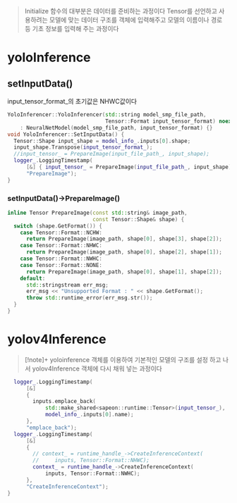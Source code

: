 > Initialize 함수의 대부분은 데이터를 준비하는 과정이다
> Tensor를 선언하고 사용하려는 모델에 맞는 데이터 구조를 객체에 입력해주고 
> 모델의 이름이나 경로 등 기초 정보를 입력해 주는 과정이다


# yoloInference
## setInputData()

input_tensor_format_의 초기값은 NHWC값이다

```cpp
YoloInferencer::YoloInferencer(std::string model_smp_file_path,
                               Tensor::Format input_tensor_format) noexcept
    : NeuralNetModel(model_smp_file_path, input_tensor_format) {}
void YoloInferencer::SetInputData() {
  Tensor::Shape input_shape = model_info_.inputs[0].shape;
  input_shape.Transpose(input_tensor_format_);
  //input_tensor_ = PrepareImage(input_file_path_, input_shape);
  logger_.LoggingTimestamp(
      [&] { input_tensor_ = PrepareImage(input_file_path_, input_shape); },
      "PrepareImage");
}
```
### setInputData()->PrepareImage()
```cpp ln=true
inline Tensor PrepareImage(const std::string& image_path,
                           const Tensor::Shape& shape) {
  switch (shape.GetFormat()) {
    case Tensor::Format::NCHW:
      return PrepareImage(image_path, shape[0], shape[3], shape[2]);
    case Tensor::Format::NHWC:
      return PrepareImage(image_path, shape[0], shape[2], shape[1]);
    case Tensor::Format::NWHC:
    case Tensor::Format::NONE:
      return PrepareImage(image_path, shape[0], shape[1], shape[2]);
    default:
      std::stringstream err_msg;
      err_msg << "Unsupported Format : " << shape.GetFormat();
      throw std::runtime_error(err_msg.str());
  }
}
```



# yolov4Inference

> [!note]+ 
> yoloinference 객체를 이용하여 기본적인 모델의 구조를 설정 하고 나서 yolov4Inference 객체에 다시 채워 넣는 과정이다
> 
> 

```cpp
  logger_.LoggingTimestamp(
      [&]
      {
        inputs.emplace_back(
            std::make_shared<sapeon::runtime::Tensor>(input_tensor_),
            model_info_.inputs[0].name);
      },
      "emplace_back");
  logger_.LoggingTimestamp(
      [&]
      {
        // context_ = runtime_handle_->CreateInferenceContext(
        //     inputs, Tensor::Format::NHWC);
        context_ = runtime_handle_->CreateInferenceContext(
            inputs, Tensor::Format::NWHC);
      },
      "CreateInferenceContext");
}
```





















